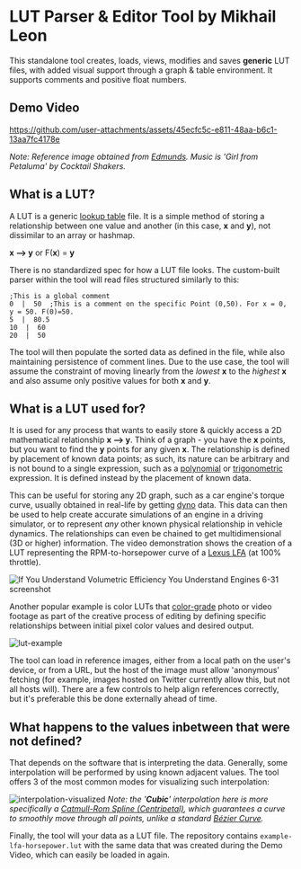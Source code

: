 # LUT Parser & Editor Tool by Mikhail Leon

This standalone tool creates, loads, views, modifies and saves **generic** LUT files, with added visual support through a graph & table environment. It supports comments and positive float numbers.

## Demo Video
https://github.com/user-attachments/assets/45ecfc5c-e811-48aa-b6c1-13aa7fc4178e

*Note: Reference image obtained from [Edmunds](https://www.edmunds.com/car-reviews/track-tests/2012-lexus-lfa-dyno-tested.html). Music is 'Girl from Petaluma' by Cocktail Shakers.*

## What is a LUT?

A LUT is a generic [lookup table](https://en.wikipedia.org/wiki/Lookup_table) file. It is a simple method of storing a relationship between one value and another (in this case, **x** and **y**), not dissimilar to an array or hashmap.

**x --> y** or F(**x**) = **y**

There is no standardized spec for how a LUT file looks. The custom-built parser within the tool will read files structured similarly to this:
```
;This is a global comment
0  |  50  ;This is a comment on the specific Point (0,50). For x = 0, y = 50. F(0)=50.
5  |  80.5
10  |  60
20  |  50
```
The tool will then populate the sorted data as defined in the file, while also maintaining persistence of comment lines.
Due to the use case, the tool will assume the constraint of moving linearly from the *lowest* **x** to the *highest* **x** and also assume only positive values for both **x** and **y**.

## What is a LUT used for?

It is used for any process that wants to easily store & quickly access a 2D mathematical relationship **x --> y**. Think of a graph - you have the **x** points, but you want to find the **y** points for any given **x**. The relationship is defined by placement of known data points; as such, its nature can be arbitrary and is not bound to a single expression, such as a [polynomial](https://en.wikipedia.org/wiki/Polynomial) or [trigonometric](https://en.wikipedia.org/wiki/Trigonometric_functions) expression. It is defined instead by the placement of known data.

This can be useful for storing any 2D graph, such as a car engine's torque curve, usually obtained in real-life by getting [dyno](https://en.wikipedia.org/wiki/Dynamometer) data. This data can then be used to help create accurate simulations of an engine in a driving simulator, or to represent *any* other known physical relationship in vehicle dynamics. The relationships can even be chained to get multidimensional (3D or higher) information. The video demonstration shows the creation of a LUT representing the RPM-to-horsepower curve of a [Lexus LFA](https://en.wikipedia.org/wiki/Lexus_LFA) (at 100% throttle).

![If You Understand Volumetric Efficiency You Understand Engines 6-31 screenshot](https://github.com/user-attachments/assets/5926cd52-32cc-495a-bd9b-812e7d6adbf3)

Another popular example is color LUTs that [color-grade](https://en.wikipedia.org/wiki/Color_grading) photo or video footage as part of the creative process of editing by defining specific relationships between initial pixel color values and desired output.

![lut-example](https://github.com/user-attachments/assets/9f06ba11-9a68-4301-8a2a-313659b2fe80)

The tool can load in reference images, either from a local path on the user's device, or from a URL, but the host of the image must allow 'anonymous' fetching (for example, images hosted on Twitter currently allow this, but not all hosts will). There are a few controls to help align references correctly, but it's preferable this be done externally ahead of time.

## What happens to the values inbetween that were not defined?

That depends on the software that is interpreting the data. Generally, some interpolation will be performed by using known adjacent values. The tool offers 3 of the most common modes for visualizing such interpolation:

![interpolation-visualized](https://github.com/user-attachments/assets/039ef647-9107-4a08-8d14-0ae29ee881d8)
*Note: the '**Cubic**' interpolation here is more specifically a [Catmull-Rom Spline (Centripetal)](https://en.wikipedia.org/wiki/Centripetal_Catmull%E2%80%93Rom_spline), which guarantees a curve to smoothly move through all points, unlike a standard [Bézier Curve](https://en.wikipedia.org/wiki/B%C3%A9zier_curve).*

Finally, the tool will your data as a LUT file. The repository contains `example-lfa-horsepower.lut` with the same data that was created during the Demo Video, which can easily be loaded in again.

